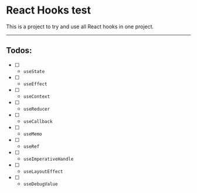 # React Hooks test

This is a project to try and use all React hooks in one project. 

---

## Todos: 

- [ ] - `useState`
- [ ] - `useEffect`
- [ ] - `useContext`
- [ ] - `useReducer`
- [ ] - `useCallback`
- [ ] - `useMemo`
- [ ] - `useRef`
- [ ] - `useImperativeHandle`
- [ ] - `useLayoutEffect`
- [ ] - `useDebugValue`

